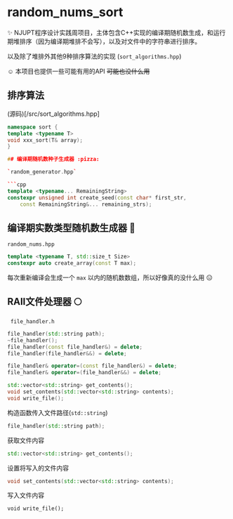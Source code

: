 # random_nums_sort

:sparkles: NJUPT程序设计实践周项目，主体包含C++实现的编译期随机数生成，和运行期堆排序（因为编译期堆排不会写），以及对文件中的字符串进行排序。

以及除了堆排外其他9种排序算法的实现 (`sort_algorithms.hpp`)

:relaxed: 本项目也提供一些可能有用的API ~~可能也没什么用~~ 

## 排序算法

(源码)[/src/sort_algorithms.hpp]

```cpp
namespace sort {
template <typename T>
void xxx_sort(T& array);
}

## 编译期随机数种子生成器 :pizza:

`random_generator.hpp`

```cpp
template <typename... RemainingString>
constexpr unsigned int create_seed(const char* first_str,
    const RemainingString&... remaining_strs);
 ```

## 编译期实数类型随机数生成器 :tulip:

`random_nums.hpp`

```cpp
template <typename T, std::size_t Size>
constexpr auto create_array(const T max);
```

每次重新编译会生成一个 `max` 以内的随机数数组，所以好像真的没什么用 :expressionless:

## RAII文件处理器 :full_moon:

` file_handler.h`

```cpp
file_handler(std::string path);
~file_handler();
file_handler(const file_handler&) = delete;
file_handler(file_handler&&) = delete;

file_handler& operator=(const file_handler&) = delete;
file_handler& operator=(file_handler&&) = delete;

std::vector<std::string> get_contents();
void set_contents(std::vector<std::string> contents);
void write_file();
```

构造函数传入文件路径(`std::string`)

```cpp
file_handler(std::string path);
```

获取文件内容

```cpp
std::vector<std::string> get_contents();
```

设置将写入的文件内容

```cpp
void set_contents(std::vector<std::string> contents);
```

写入文件内容

```
void write_file();
```
